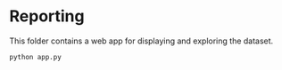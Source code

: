 # Reporting
This folder contains a web app for displaying and exploring the dataset.

```
python app.py
```
